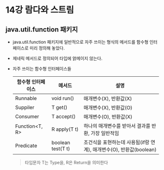 # 14강 람다와 스트림

## java.util.function 패키지
- java.util.function 패키지에 일반적으로 자주 쓰이는 형식의 메서드를 함수형 인터페이스로 미리 정의해 놓았다.
- 제네릭 메서드로 정의되어 타입에 얽메이지 않는다.
- 자주 쓰이는 함수형 인터페이스들

  함수형 인터페이스 | 메서드 | 설명
  ----------------------|----------------|----------------
  Runnable        | void run()            | 매개변수(X), 반환값(X)
  Suppiler<T>     | T get()               | 매개변수(X), 반환값(O)
  Consumer<T>     | T accept()            | 매개변수(O), 반환값(X)
  Function<T, R>  | R apply(T t)          | 하나의 매개변수를 받아서 결과를 반환, 가장 일반적임
  Predicate<T>    | boolean test(T t)     | 조건식을 표현하는데 사용됨(if랑 연계), 매개변수(O), 반환값(boolean)
  > 타입문자 T는 Type을, R은 Return을 의미한다
  

